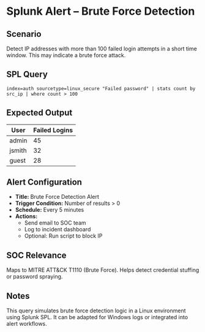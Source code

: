 # Splunk Alert – Brute Force Detection

## Scenario
Detect IP addresses with more than 100 failed login attempts in a short time window. This may indicate a brute force attack.

## SPL Query
`index=auth sourcetype=linux_secure "Failed password" | stats count by src_ip | where count > 100`

## Expected Output
| User     | Failed Logins |
|----------|----------------|
| admin    | 45             |
| jsmith   | 32             |
| guest    | 28             |

## Alert Configuration
- **Title:** Brute Force Detection Alert  
- **Trigger Condition:** Number of results > 0  
- **Schedule:** Every 5 minutes  
- **Actions:**  
  - Send email to SOC team  
  - Log to incident dashboard  
  - Optional: Run script to block IP

## SOC Relevance
Maps to MITRE ATT&CK T1110 (Brute Force). Helps detect credential stuffing or password spraying.

## Notes
This query simulates brute force detection logic in a Linux environment using Splunk SPL. It can be adapted for Windows logs or integrated into alert workflows.
